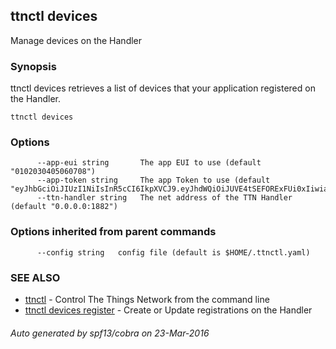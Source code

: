 ## ttnctl devices

Manage devices on the Handler

### Synopsis


ttnctl devices retrieves a list of devices that your application registered on the Handler.

```
ttnctl devices
```

### Options

```
      --app-eui string       The app EUI to use (default "0102030405060708")
      --app-token string     The app Token to use (default "eyJhbGciOiJIUzI1NiIsInR5cCI6IkpXVCJ9.eyJhdWQiOiJUVE4tSEFORExFUi0xIiwiaXNzIjoiVGhlVGhpbmdzVGhlTmV0d29yayIsInN1YiI6IjAxMDIwMzA0MDUwNjA3MDgifQ.zMHNXAVgQj672lwwDVmfYshpMvPwm6A8oNWJ7teGS2A")
      --ttn-handler string   The net address of the TTN Handler (default "0.0.0.0:1882")
```

### Options inherited from parent commands

```
      --config string   config file (default is $HOME/.ttnctl.yaml)
```

### SEE ALSO
* [ttnctl](ttnctl)	 - Control The Things Network from the command line
* [ttnctl devices register](ttnctl_devices_register)	 - Create or Update registrations on the Handler

###### Auto generated by spf13/cobra on 23-Mar-2016
